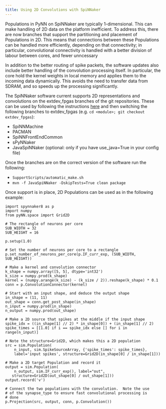 ```yaml
---
title: Using 2D Convolutions with SpiNNaker
---
```


Populations in PyNN on SpiNNaker are typically 1-dimensional.  This can make handling of 2D data on the platform inefficient.  To address this, there are now branches that support the partitioning and placement of Populations in 2D.  This means that connections between these Populations can be handled more efficiently, depending on that connectivity; in particular, convolutional connectivity is handled with a better division of labour between cores, and fewer unncessary 

In addition to the better routing of spike packets, the software updates also include better handling of the convolution processing itself.  In particular, the core hold the kernel weights in local memory and applies them to the incoming data dynamically.  This avoids the need to transfer data from SDRAM, and so speeds up the processing significantly.

The SpiNNaker software current supports 2D representations and convolutions on the extdev_fpgas branches of the git repositories.  These can be used by following the instructions [here](gitinstall.html) and then switching the following branches to extdev_fpgas (e.g. ``cd <module>; git checkout extdev_fpgas``):

 - SpiNNMachine
 - PACMAN
 - SpiNNFrontEndCommon
 - sPyNNaker
 - JavaSpiNNaker (optional: only if you have use_java=True in your config file)

Once the branches are on the correct version of the software run the following:

 - ``SupportScripts/automatic_make.sh``
 - ``mvn -f JavaSpiNNaker -DskipTests=True clean package``
    
Once support is in place, 2D Populations can be used as in the following example:
    
    import spynnaker8 as p
    import numpy
    from pyNN.space import Grid2D
    
    # The rectangle of neurons per core
    SUB_WIDTH = 32
    SUB_HEIGHT = 16
    
    p.setup(1.0)
    
	# Set the number of neurons per core to a rectangle
	p.set_number_of_neurons_per_core(p.IF_curr_exp, (SUB_WIDTH, SUB_HEIGHT))
	
	# Make a kernel and convolution connector
	k_shape = numpy.array([5, 5], dtype='int32')
	k_size = numpy.prod(k_shape)
	kernel = (numpy.arange(k_size) - (k_size / 2)).reshape(k_shape) * 0.1
	conn = p.ConvolutionConnector(kernel)
	
	# Start with an input shape, and deduce the output shape
	in_shape = (11, 11)
	out_shape = conn.get_post_shape(in_shape)
	n_input = numpy.prod(in_shape)
	n_output = numpy.prod(out_shape)
	
	# Make a 2D source that spikes at the middle if the input shape
	spike_idx = ((in_shape[1] // 2) * in_shape[0]) + (in_shape[1] // 2)
	spike_times = [[1.0] if i == spike_idx else [] for i in range(n_input)]
	
	# Note the structure=Grid2D, which makes this a 2D population
	src = sim.Population(
	    n_input, sim.SpikeSourceArray, {'spike_times': spike_times}, 
	    label='input spikes', structure=Grid2D(in_shape[0] / in_shape[1]))
	    
	# Make a 2D target Population and record it
    output = sim.Population(
	    n_output, sim.IF_curr_exp(), label="out",
       structure=Grid2D(out_shape[0] / out_shape[1]))
    output.record('v')
    
    # Connect the two populations with the convolution.  Note the use
    # of the synapse_type to ensure fast convolutional processing is
    # done
    p.Projection(src, output, conn, p.Convolution())
    
